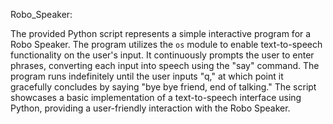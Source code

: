 Robo_Speaker:

The provided Python script represents a simple interactive program for a Robo Speaker. The program utilizes the `os` module to enable text-to-speech functionality on the user's input. It continuously prompts the user to enter phrases, converting each input into speech using the "say" command. The program runs indefinitely until the user inputs "q," at which point it gracefully concludes by saying "bye bye friend, end of talking." The script showcases a basic implementation of a text-to-speech interface using Python, providing a user-friendly interaction with the Robo Speaker.
